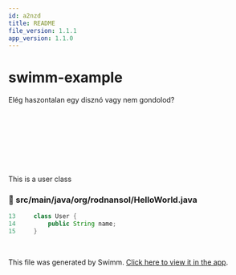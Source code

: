 ```yaml
---
id: a2nzd
title: README
file_version: 1.1.1
app_version: 1.1.0
---
```


# swimm-example

Elég haszontalan egy disznó vagy nem gondolod?

<br/>

<br/>

<!--MERMAID {width:100}-->
```mermaid

```
<!--MCONTENT {content: "<br/>"} --->

<br/>

<br/>

<br/>

This is a user class
<!-- NOTE-swimm-snippet: the lines below link your snippet to Swimm -->
### 📄 src/main/java/org/rodnansol/HelloWorld.java
```java
13     class User {
14         public String name;
15     }
```

<br/>

This file was generated by Swimm. [Click here to view it in the app](https://app.swimm.io/repos/Z2l0aHViJTNBJTNBc3dpbW0tZXhhbXBsZSUzQSUzQW5hbmRvcmhvbG96c255YWs=/docs/a2nzd).
